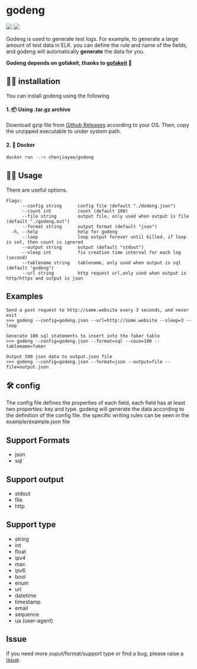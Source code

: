 # godeng

![](https://img.shields.io/github/license/chenjiayao/godeng)
![](https://github.com/chenjiayao/godeng/actions/workflows/gorelease.yml/badge.svg)


Godeng is used to generate test logs. For example, to generate a large amount of test data in ELK. you can define the rule and name of the fields, and godeng will automatically **generate** the data for you. 

**Godeng depends on gofakeit, thanks to [gofakeit](https://github.com/brianvoe/gofakeit) 🥰**

## 👨‍💻 installation

You can install godeng using the following

#### 1. 📦 Using .tar.gz archive

Download gzip file from [Github Releases](https://github.com/chenjiayao/godeng/releases) according to your OS. Then, copy the unzipped executable to under system path.

#### 2. 🐳 Docker

```bash
docker run --rm chenjiayao/godeng
```

## 🧑‍💻 Usage

There are useful options.

```
Flags:
      --config string      config file (default "./dodeng.json")
      --count int          count (default 100)
      --file string        output file, only used when output is file (default "./godeng.out")
      --format string      output format (default "json")
  -h, --help               help for godeng
      --loop               loop output forever until killed. if loop is set, then count is ignored
      --output string      output (default "stdout")
      --sleep int          fix creation time interval for each log (second)
      --tablename string   tablename, only used when output is sql (default "godeng")
      --url string         http request url,only used when output is http/https and output is json
```
## Examples

```
Send a post request to http://some.website every 3 seconds, and never exit
>>> godeng --config=godeng.json --url=http://some.website --sleep=3 --loop

Generate 100 sql statements to insert into the faker table
>>> godeng --config=godeng.json --format=sql --coun=100 --tablemame=faker 

Output 100 json data to output.json file
>>> godeng --config=godeng.json --format=json --output=file --file=output.json
```

## 🛠 config

The config file defines the properties of each field, each field has at least two properties: key and type. godeng will generate the data according to the definition of the config file. the specific writing rules can be seen in the example/example.json file


## Support Formats

- json
- sql


## Support output

- stdout
- file
- http



## Support type

- string
- int
- float
- ipv4
- mac
- ipv6
- bool
- enum
- url
- datetime
- timestamp
- email
- sequence
- ua (user-agent)


## Issue

if you need more ouput/format/support type or find a bug, please raise a [issue](https://github.com/chenjiayao/godeng/issues).